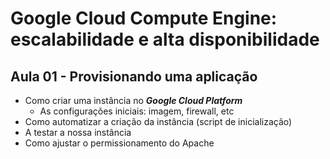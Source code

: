 # Google Cloud Compute Engine: escalabilidade e alta disponibilidade

## Aula 01 - Provisionando uma aplicação

- Como criar uma instância no ***Google Cloud Platform***
  - As configurações iniciais: imagem, firewall, etc
- Como automatizar a criação da instância (script de inicialização)
- A testar a nossa instância
- Como ajustar o permissionamento do Apache